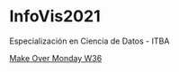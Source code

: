 # InfoVis2021
Especialización en Ciencia de Datos - ITBA

[Make Over Monday W36](https://afantin.github.io/infovis2021/momw36-Abortion.html)
